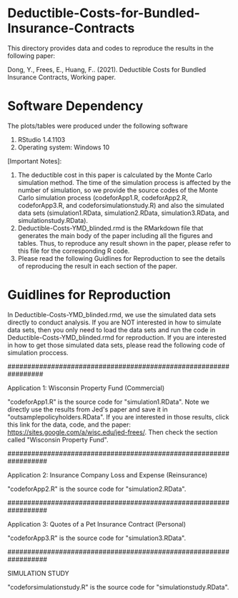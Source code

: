 # Deductible-Costs-for-Bundled-Insurance-Contracts

This directory provides data and codes to reproduce the results in the following paper:

Dong, Y., Frees, E., Huang, F.. (2021). Deductible Costs for Bundled Insurance Contracts, Working paper.

Software Dependency
===================
The plots/tables were produced under the following software
1. RStudio 1.4.1103
2. Operating system: Windows 10

[Important Notes]:

1. The deductible cost in this paper is calculated by the Monte Carlo simulation method. The time of the simulation process is affected by the number of simulation, so we provide the source codes of the Monte Carlo simulation process (codeforApp1.R, codeforApp2.R, codeforApp3.R, and codeforsimulationstudy.R) and also the simulated data sets (simulation1.RData, simulation2.RData, simulation3.RData, and simulationstudy.RData).
2. Deductible-Costs-YMD_blinded.rmd is the RMarkdown file that generates the main body of the paper including all the figures and tables. Thus, to reproduce any result shown in the paper, please refer to this file for the corresponding R code.
3. Please read the following Guidlines for Reproduction to see the details of reproducing the result in each section of the paper.

Guidlines for Reproduction
=========================
In Deductible-Costs-YMD_blinded.rmd, we use the simulated data sets directly to conduct analysis. If you are NOT interested in how to simulate data sets, then you only need to load the data sets and run the code in Deductible-Costs-YMD_blinded.rmd for reproduction. If you are interested in how to get those simulated data sets, please read the following code of simulation proccess.

#################################################################

Application 1: Wisconsin Property Fund (Commercial)

"codeforApp1.R" is the source code for "simulation1.RData". Note we directly use the results from Jed's paper and save it in "outsamplepolicyholders.RData". If you are interested in those results, click this link for the data, code, and the paper: https://sites.google.com/a/wisc.edu/jed-frees/. Then check the section called "Wisconsin Property Fund".

##################################################################

Application 2: Insurance Company Loss and Expense (Reinsurance)

"codeforApp2.R" is the source code for "simulation2.RData".

##################################################################

Application 3: Quotes of a Pet Insurance Contract (Personal)

"codeforApp3.R" is the source code for "simulation3.RData".

##################################################################

SIMULATION STUDY

"codeforsimulationstudy.R" is the source code for "simulationstudy.RData".
